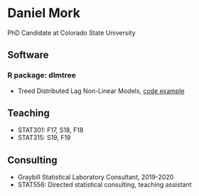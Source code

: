 # Daniel Mork
PhD Candidate at Colorado State University

## Software
### R package: dlmtree
- Treed Distributed Lag Non-Linear Models, [code example](https://danielmork.github.io/TDLNM_Example.html)

## Teaching
- STAT301: F17, S18, F18
- STAT315: S19, F19

## Consulting
- Graybill Statistical Laboratory Consultant, 2019-2020
- STAT556: Directed statistical consulting, teaching assistant
